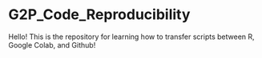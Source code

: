 # G2P_Code_Reproducibility

Hello! This is the repository for learning how to transfer scripts between R, Google Colab, and Github! 
